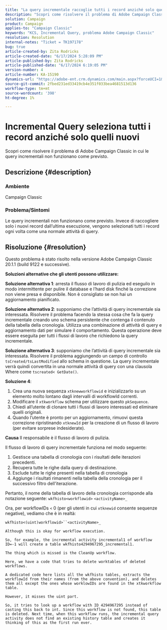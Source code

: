 ```yaml
---
title: "La query incrementale raccoglie tutti i record anziché solo quelli nuovi"
description: "Scopri come risolvere il problema di Adobe Campaign Classic in cui le query incrementali non funzionano come previsto."
solution: Campaign
product: Campaign
applies-to: "Campaign Classic"
keywords: "KCS, Incremental Query, problema Adobe Campaign Classic"
resolution: Resolution
internal-notes: "Ticket = TK197178"
bug: true
article-created-by: Zita Rodricks
article-created-date: "6/17/2024 5:28:09 PM"
article-published-by: Zita Rodricks
article-published-date: "6/17/2024 6:19:05 PM"
version-number: 4
article-number: KA-15190
dynamics-url: "https://adobe-ent.crm.dynamics.com/main.aspx?forceUCI=1&pagetype=entityrecord&etn=knowledgearticle&id=2158ecf4-ce2c-ef11-840a-002248084fbb"
source-git-commit: 2fbed231ed33419cb4e351f033bea4681513d136
workflow-type: tm+mt
source-wordcount: '398'
ht-degree: 1%

---
```


# Incremental Query seleziona tutti i record anziché solo quelli nuovi


Scopri come risolvere il problema di Adobe Campaign Classic in cui le query incrementali non funzionano come previsto.

## Descrizione {#description}


### <b>Ambiente</b>

Campaign Classic



### <b>Problema/Sintomi</b>

Le query incrementali non funzionano come previsto. Invece di raccogliere solo i nuovi record dall’ultima esecuzione, vengono selezionati tutti i record ogni volta come una normale attività di query.


## Risoluzione {#resolution}


Questo problema è stato risolto nella versione Adobe Campaign Classic 20.1.1 (build 9122 e successive).

<b>Soluzioni alternative che gli utenti possono utilizzare:</b>

<b>Soluzione alternativa 1</b>: arresta il flusso di lavoro di pulizia ed eseguilo in modo intermittente per pulire il database e l’hard disk finché la correzione non viene presa e disponibile. Non è consigliato se non hai un aggiornamento pianificato.

<b>Soluzione alternativa 2</b>: supponiamo che l’attività di query incrementale sia interessata. Risolvere il problema facendo la stessa cosa che fa la query incrementale creando uno schema persistente che contenga il contenuto della tabella della cronologia. Utilizza una combinazione di attività di query e aggiornamento dati per simulare il comportamento. Questa operazione deve essere eseguita per tutti i flussi di lavoro che richiedono la query incrementale.

<b>Soluzione alternativa 3</b>: supponiamo che l’attività di query incrementale sia interessata. Risolvere il problema aggiungendo un campo di controllo `tsCreated/tsLastModified` allo schema in questione. La query incrementale verrà quindi convertita in una normale attività di query con una clausola Where come `tscreated< GetDate()`.

<b>Soluzione 4</b>:

1. Crea una nuova sequenza `xtknewworkflowid` e inizializzarlo su un elemento molto lontano dagli intervalli di workflowId correnti.
2. Modificare il `xtkworkflow` schema per utilizzare questo `pkSequence`.
3. Chiedi all’utente di clonare tutti i flussi di lavoro interessati ed eliminare quelli originali.
4. Quando l’utente è pronto per un aggiornamento, rimuovi questa correzione ripristinando `xtknewId` per la creazione di un flusso di lavoro (per evitare sorprese indesiderate).

<b>Causa</b>
Il responsabile è il flusso di lavoro di pulizia.

Il flusso di lavoro di query incrementale funziona nel modo seguente:

1. Gestisce una tabella di cronologia con i risultati delle iterazioni precedenti.
2. Recupera tutte le righe dalla query di destinazione.
3. Esclude tutte le righe presenti nella tabella di cronologia
4. Aggiunge i risultati rimanenti nella tabella della cronologia per il successivo filtro dell&#39;iterazione.


Pertanto, il nome della tabella di lavoro della cronologia corrisponde alla notazione seguente:
`wkfhisto<workflowid>` `<activityName>_`

Ora, per workflowIDs `<`  0 (per gli utenti in cui `xtknewid` consente sequenze negative), vediamo che è in realtà:

`wkfhisto<(uint)workflowid>``<activityName>_`

`Although this is okay for workflow execution.`

`So, for example, the incremental activity incremental1 of workflow ID=-1 will create a table wkfhisto4294967295_incremental1.`

`The thing which is missed is the CleanUp workflow.`

`Here, we have a code that tries to delete worktables of deleted workflows.`

`A dedicated code here lists all the wkfhisto tables, extracts the workflowId from their names (from the above convention), and deletes them all except the ones whose worklowIDs are found in the xtkworkflow table.`

`However, it misses the uint part.`

`So, it tries to look up a workflow with ID 4294967295 instead of casting this back to int. Since this workflow is not found, this table is deleted. Next time, when this workflow runs, the incremental query activity does not find an existing history table and creates it thinking of this as the first run ever.`
